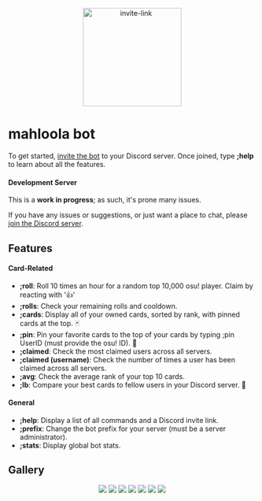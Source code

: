 <a href="https://discord.com/api/oauth2/authorize?client_id=674498529489846272&permissions=8&scope=bot">
  <p align="center">
  <img src="https://cdn.discordapp.com/attachments/656735056701685760/980370406957531156/d26384fbd9990c9eb5841d500c60cf9d.png" alt="invite-link" width="200"/>
  </p>
</a>


# mahloola bot

To get started, <a href="https://discord.com/api/oauth2/authorize?client_id=674498529489846272&permissions=2147609664&scope=applications.commands%20bot">invite the bot</a> to your Discord server. Once joined, type **;help** to learn about all the features.

#### Development Server
This is a **work in progress**; as such, it's prone many issues.

If you have any issues or suggestions, or just want a place to chat, please <a href="https://discord.gg/DGdzyapHkW">join the Discord server</a>.

## Features

#### Card-Related
- **;roll**: Roll 10 times an hour for a random top 10,000 osu! player. Claim by reacting with '👍'
- **;rolls**: Check your remaining rolls and cooldown.
- **;cards**: Display all of your owned cards, sorted by rank, with pinned cards at the top. 🃏
- **;pin**: Pin your favorite cards to the top of your cards by typing ;pin UserID (must provide the osu! ID). 📌
- **;claimed**: Check the most claimed users across all servers.
- **;claimed (username)**: Check the number of times a user has been claimed across all servers.
- **;avg**: Check the average rank of your top 10 cards.
- **;lb**: Compare your best cards to fellow users in your Discord server. 🥇
#### General
- **;help**: Display a list of all commands and a Discord invite link.
- **;prefix**: Change the bot prefix for your server (must be a server administrator).
- **;stats**: Display global bot stats.

## Gallery
<p align="center">
  <img src="https://user-images.githubusercontent.com/61226619/171373850-69299274-09a0-4edf-b504-b3781a481380.png"/>
  <img src="https://user-images.githubusercontent.com/61226619/171369919-4c376fb8-b297-45c5-9e22-8759a56030c8.png"/>
  <img src="https://user-images.githubusercontent.com/61226619/171368644-e0be6b1a-29f0-4668-a4d0-12f48f18fa20.png"/>
  <img src="https://user-images.githubusercontent.com/61226619/171368658-97ad4d68-82bf-4c11-a2fc-286ebb12ab69.png"/>
  <img src="https://user-images.githubusercontent.com/61226619/171373403-ce8c6ae9-e83c-4377-88e8-4d2a5624a4db.png"/>
  <img src="https://user-images.githubusercontent.com/61226619/171372887-6dab7af6-c5a8-4cd3-8c3b-8e9cc40b045a.png"/>
  <img src="https://user-images.githubusercontent.com/61226619/171370416-51a9823d-3cda-41d0-99a3-c3e9a4c58d06.png"/>
</p>


